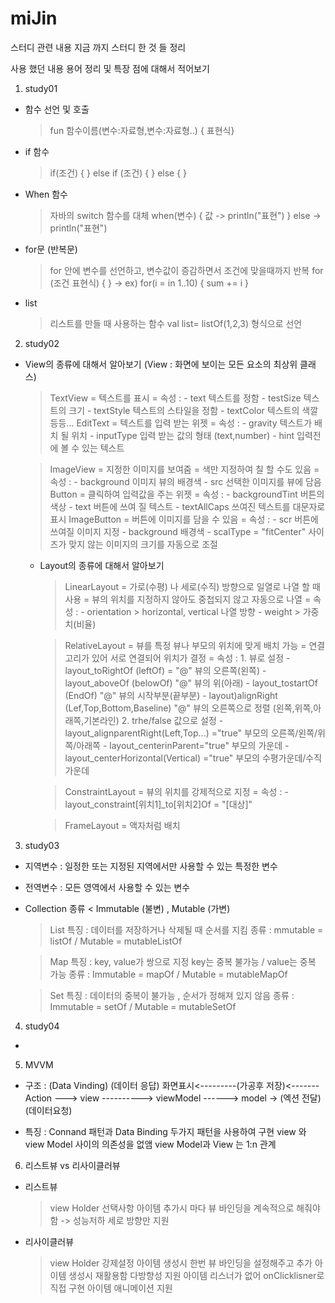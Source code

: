 # miJin
스터디 관련 내용
지금 까지 스터디 한 것 들 정리 

사용 했던 내용 용어 정리 및 특장 점에 대해서 적어보기

1. study01  
  - 함수 선언 및 호출
     > fun 함수이름(변수:자료형,변수:자료형..) { 표현식}
  - if 함수
     > if(조건) { }
       else if (조건) { }
       else { } 
     
  -  When 함수
     > 자바의 switch 함수를 대체
     > when(변수) {
       값 -> println("표현") } 
       else -> println("표현")
  -  for문 (반복문)
     > for 안에 변수를 선언하고, 변수값이 증감하면서 조건에 맞을때까지 반복
     > for (조건 표현식) {  } -> ex) for(i = in 1..10) { sum += i }
  -  list
     > 리스트를 만들 때 사용하는 함수
     > val list= listOf(1,2,3) 형식으로 선언



2. study02
  - View의 종류에 대해서 알아보기 (View : 화면에 보이는 모든 요소의 최상위 클래스) 
     > TextView
        = 텍스트를 표시
        = 속성 : - text 텍스트를 정함
                 - testSize 텍스트의 크기
                 - textStyle 텍스트의 스타일을 정함
                 - textColor 텍스트의 색깔 등등...
     > EditText
        = 텍스트를 입력 받는 위젯
        = 속성 : - gravity 텍스트가 배치 될 위치
                 - inputType 입력 받는 값의 형태 (text,number)
                 - hint 입력전에 볼 수 있는 텍스트
              
     > ImageView
        = 지정한 이미지를 보여줌
        = 색만 지정하여 칠 할 수도 있음
        = 속성 : - background 이미지 뷰의 배경색
                 - src 선택한 이미지를 뷰에 담음
     > Button
        = 클릭하여 입력값을 주는 위젯
        = 속성 : - backgroundTint 버튼의 색상
                 - text 버튼에 쓰여 질 텍스트
                 - textAllCaps 쓰여진 텍스트를 대문자로 표시
     > ImageButton
        = 버튼에 이미지를 담을 수 있음
        = 속성 : - scr 버튼에 쓰여질 이미지 지정
                 -  background 배경색
                 -  scalType = "fitCenter" 사이즈가 맞지 않는 이미지의 크기를 자동으로 조절

    - Layout의 종류에 대해서 알아보기
      >LinearLayout
        = 가로(수평) 나 세로(수직) 방향으로 일열로 나열 할 때 사용
        = 뷰의 위치를 지정하지 않아도 중첩되지 않고 자동으로 나열
        = 속성 : - orientation > horizontal, vertical 나열 방향
                 - weight > 가중치(비율)
      
      >RelativeLayout
        = 뷰를 특정 뷰나 부모의 위치에 맞게 배치 가능
        = 연결고리가 있어 서로 연결되어 위치가 결정
        = 속성 : 1. 뷰로 설정 
                    - layout_toRightOf (leftOf) = "@" 뷰의 오른쪽(왼쪽)
                    - layout_aboveOf (belowOf)  "@" 뷰의 위(아래)
                    - layout_tostartOf (EndOf)  "@" 뷰의 시작부분(끝부분)
                    - layout)alignRight (Lef,Top,Bottom,Baseline) "@" 뷰의 오른쪽으로 정렬
                                                                      (왼쪽,위쪽,아래쪽,기본라인)
                2. trhe/false 값으로 설정
                    - layout_alignparentRight(Left,Top...) ="true" 부모의 오른쪽/왼쪽/위쪽/아래쪽
                    - layout_centerinParent="true" 부모의 가운데
                    - layout_centerHorizontal(Vertical) ="true" 부모의 수평가운데/수직가운데
      
      >ConstraintLayout
        = 뷰의 위치를 강제적으로 지정
        = 속성 : - layout_constraint[위치1]_to[위치2]Of = "[대상]"
  
      >FrameLayout
        = 액자처럼 배치 
        
        
        
3. study03
  - 지역변수 : 일정한 또는 지정된 지역에서만 사용할 수 있는 특정한 변수
  
  - 전역변수 : 모든 영역에서 사용할 수 있는 변수
  
  - Collection 종류 < Immutable (불변) , Mutable (가변)
      > List 특징 : 데이터를 저장하거나 삭제될 때 순서를 지킴 
             종류 : mmutable = listOf / Mutable = mutableListOf
     
      > Map 특징 : key, value가 쌍으로 지정 key는 중복 불가능 / value는 중복 가능
            종류 : Immutable = mapOf / Mutable = mutableMapOf
     
      > Set 특징 : 데이터의 중복이 불가능 , 순서가 정해져 있지 않음
            종류 : Immutable = setOf / Mutable = mutableSetOf
            
            
4. study04
  -
  
5. MVVM
  - 구조 :         (Data Vinding)                 (데이터 응답)
                     화면표시<---------(가공후 저장)<-------
          Action ---> view ----------> viewModel ------> model ->
                           (엑션 전달)           (데이터요청)
  
  - 특징 : Connand 패턴과 Data Binding 두가지 패턴을 사용하여 구현
           view 와 view Model 사이의 의존성을 없앰
           view Model과 View 는 1:n 관계
  
6. 리스트뷰 vs 리사이클러뷰
  - 리스트뷰 
    > view Holder 선택사항
    > 아이템 추가시 마다 뷰 바인딩을 계속적으로 해줘야 함 -> 성능저하
    > 세로 방향만 지원
  
  - 리사이클러뷰
    > view Holder 강제설정
    > 아이템 생성시 한번 뷰 바인딩을 설정해주고 추가 아이템 생성시 재활용함
    > 다방향성 지원
    > 아이템 리스너가 없어 onClicklisner로 직접 구현
    > 아이템 애니메이션 지원
